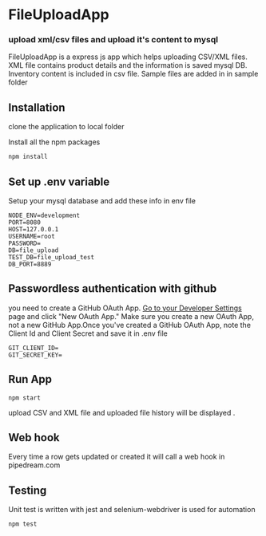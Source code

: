 # FileUploadApp
### upload xml/csv files and upload it's content to mysql 


FileUploadApp is a express js app which helps uploading CSV/XML files. XML file contains product details and the information is saved mysql DB. Inventory content is included in csv file. Sample files are added in in sample folder

## Installation

clone the application to local folder

Install all the npm packages 

```bash
npm install 
```

## Set up .env variable

Setup your mysql database and add these info in env file

```
NODE_ENV=development
PORT=8080
HOST=127.0.0.1
USERNAME=root
PASSWORD=
DB=file_upload
TEST_DB=file_upload_test
DB_PORT=8889

```

## Passwordless authentication with github 
you need to create a GitHub OAuth App. [Go to your Developer Settings] page and click "New OAuth App." Make sure you create a new OAuth App, not a new GitHub App.Once you've created a GitHub OAuth App, note the Client Id and Client Secret and save it in .env file

```
GIT_CLIENT_ID=
GIT_SECRET_KEY=
```



## Run App

```
npm start
```

upload CSV and XML file and uploaded file history will be displayed .

## Web hook
 Every time a row gets updated or created it will call a web hook in pipedream.com 


## Testing

Unit test is written with jest and selenium-webdriver is used for automation 

```
npm test
```

[//]: #
[Go to your Developer Settings]:<https://github.com/settings/developers>